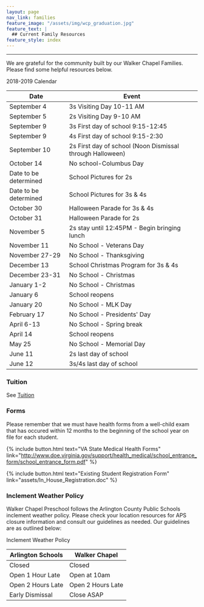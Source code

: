 ```yaml
---
layout: page
nav_link: families
feature_image: "/assets/img/wcp_graduation.jpg"
feature_text: |
  ## Current Family Resources
feature_style: index
---
```


---

We are grateful for the community built by our Walker Chapel Families.  Please find some helpful resources below.

<div class="table-tuition" markdown="1">
<div class="table-header">2018-2019 Calendar</div>

| Date | Event |
|---|---|
|September 4|3s Visiting Day 10-11 AM|
|September 5|2s Visiting Day 9-10 AM|
|September 9|3s First day of school 9:15-12:45|
|September 9|4s First day of school 9:15-2:30|
|September 10|2s First day of school (Noon Dismissal through Halloween)|
|October 14|No school-Columbus Day|
|Date to be determined|School Pictures for 2s|
|Date to be determined|School Pictures for 3s & 4s|
|October 30|Halloween Parade for 3s & 4s|
|October 31|Halloween Parade for 2s|
|November 5|2s stay until 12:45PM - Begin bringing lunch|
|November 11|No School - Veterans Day|
|November 27-29|No School - Thanksgiving|
|December 13|School Christmas Program for 3s & 4s|
|December 23-31|No School - Christmas|
|January 1-2|No School - Christmas|
|January 6|School reopens|
|January 20|No School - MLK Day|
|February 17|No School - Presidents' Day|
|April 6-13|No School - Spring break|
|April 14|School reopens|
|May 25|No School - Memorial Day|
|June 11|2s last day of school|
|June 12|3s/4s last day of school|

</div>

### Tuition

See [Tuition](/tuition.html)

### Forms

Please remember that we must have health forms from a well-child exam that has occured within 12 months to the beginning of the school year on file for each student.

{% include button.html text="VA State Medical Health Forms" link="http://www.doe.virginia.gov/support/health_medical/school_entrance_form/school_entrance_form.pdf" %}

{% include button.html text="Existing Student Registration Form" link="assets/In_House_Registration.doc" %}

### Inclement Weather Policy

Walker Chapel Preschool follows the Arlington County Public Schools inclement weather policy.  Please check your location resources for APS closure information and consult our guidelines as needed.  Our guidelines are as outlined below:

<div class="table-tuition" markdown="1">
<div class="table-header">Inclement Weather Policy</div>

| Arlington Schools | Walker Chapel |
|---|---|
| Closed | Closed |
| Open 1 Hour Late | Open at 10am |
| Open 2 Hours Late | Open 2 Hours Late |
| Early Dismissal | Close ASAP |

</div>